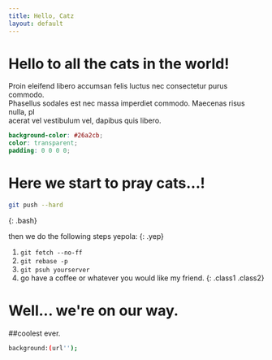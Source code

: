 ```yaml
---
title: Hello, Catz
layout: default
---
```


# Hello to all the cats in the world!

Proin eleifend libero accumsan felis luctus nec consectetur purus commodo. \
Phasellus sodales est nec massa imperdiet commodo. Maecenas risus nulla, pl\
acerat vel vestibulum vel, dapibus quis libero.

```scss
background-color: #26a2cb;
color: transparent;
padding: 0 0 0 0;
```

# Here we start to pray cats...!

```bash
git push --hard
```
{: .bash}

then we do the following steps yepola:
{: .yep}


1. `git fetch --no-ff`
2. `git rebase -p`
3. `git psuh yourserver`
4. go have a coffee or whatever you would like my friend.
{: .class1 .class2}

# Well... we're on our way.

##coolest ever.

```bash
background:(url'');
```